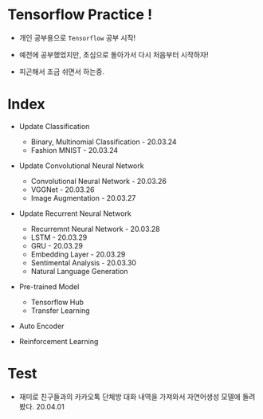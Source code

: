 # Tensorflow Practice !

- 개인 공부용으로 `Tensorflow` 공부 시작!

- 예전에 공부했었지만, 초심으로 돌아가서 다시 처음부터 시작하자!

- 피곤해서 조금 쉬면서 하는중.

# Index

- Update Classification
    - Binary, Multinomial Classification - 20.03.24
    - Fashion MNIST - 20.03.24

- Update Convolutional Neural Network
    - Convolutional Neural Network - 20.03.26
    - VGGNet - 20.03.26
    - Image Augmentation - 20.03.27

- Update Recurrent Neural Network
    - Recurremnt Neural Network - 20.03.28
    - LSTM - 20.03.29
    - GRU - 20.03.29
    - Embedding Layer - 20.03.29
    - Sentimental Analysis - 20.03.30
    - Natural Language Generation
    
- Pre-trained Model
    - Tensorflow Hub
    - Transfer Learning
   
- Auto Encoder

- Reinforcement Learning

# Test

- 재미로 친구들과의 카카오톡 단체방 대화 내역을 가져와서 자연어생성 모델에 돌려봤다. 20.04.01
